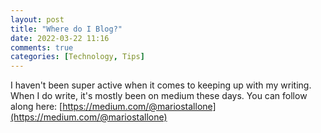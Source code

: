 ```yaml
---
layout: post
title: "Where do I Blog?"
date: 2022-03-22 11:16
comments: true
categories: [Technology, Tips]
---
```

I haven't been super active when it comes to keeping up with my writing. When I do write, it's mostly been on medium these days.
You can follow along here:  [https://medium.com/@mariostallone](https://medium.com/@mariostallone)


